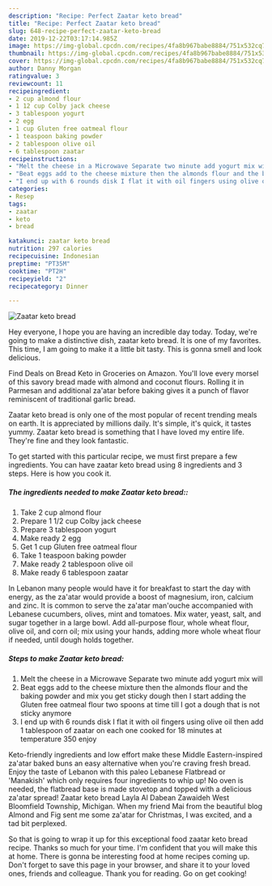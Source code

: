```yaml
---
description: "Recipe: Perfect Zaatar keto bread"
title: "Recipe: Perfect Zaatar keto bread"
slug: 648-recipe-perfect-zaatar-keto-bread
date: 2019-12-22T03:17:14.985Z
image: https://img-global.cpcdn.com/recipes/4fa8b967babe8884/751x532cq70/zaatar-keto-bread-recipe-main-photo.jpg
thumbnail: https://img-global.cpcdn.com/recipes/4fa8b967babe8884/751x532cq70/zaatar-keto-bread-recipe-main-photo.jpg
cover: https://img-global.cpcdn.com/recipes/4fa8b967babe8884/751x532cq70/zaatar-keto-bread-recipe-main-photo.jpg
author: Danny Morgan
ratingvalue: 3
reviewcount: 11
recipeingredient:
- 2 cup almond flour
- 1 12 cup Colby jack cheese
- 3 tablespoon yogurt
- 2 egg
- 1 cup Gluten free oatmeal flour
- 1 teaspoon baking powder
- 2 tablespoon olive oil
- 6 tablespoon zaatar
recipeinstructions:
- "Melt the cheese in a Microwave Separate two minute add yogurt mix will"
- "Beat eggs add to the cheese mixture then the almonds flour and the baking powder and mix you get sticky dough then I start adding the Gluten free oatmeal flour two spoons at time till I got a dough that is not sticky anymore"
- "I end up with 6 rounds disk I flat it with oil fingers using olive oil then add 1 tablespoon of zaatar on each one cooked for 18 minutes at temperature 350 enjoy"
categories:
- Resep
tags:
- zaatar
- keto
- bread

katakunci: zaatar keto bread
nutrition: 297 calories
recipecuisine: Indonesian
preptime: "PT35M"
cooktime: "PT2H"
recipeyield: "2"
recipecategory: Dinner

---
```



![Zaatar keto bread](https://img-global.cpcdn.com/recipes/4fa8b967babe8884/751x532cq70/zaatar-keto-bread-recipe-main-photo.jpg)

Hey everyone, I hope you are having an incredible day today. Today, we're going to make a distinctive dish, zaatar keto bread. It is one of my favorites. This time, I am going to make it a little bit tasty. This is gonna smell and look delicious.

Find Deals on Bread Keto in Groceries on Amazon. You&#39;ll love every morsel of this savory bread made with almond and coconut flours. Rolling it in Parmesan and additional za&#39;atar before baking gives it a punch of flavor reminiscent of traditional garlic bread.

Zaatar keto bread is only one of the most popular of recent trending meals on earth. It is appreciated by millions daily. It's simple, it's quick, it tastes yummy. Zaatar keto bread is something that I have loved my entire life. They're fine and they look fantastic.


To get started with this particular recipe, we must first prepare a few ingredients. You can have zaatar keto bread using 8 ingredients and 3 steps. Here is how you cook it.

##### The ingredients needed to make Zaatar keto bread::

1. Take 2 cup almond flour
1. Prepare 1 1/2 cup Colby jack cheese
1. Prepare 3 tablespoon yogurt
1. Make ready 2 egg
1. Get 1 cup Gluten free oatmeal flour
1. Take 1 teaspoon baking powder
1. Make ready 2 tablespoon olive oil
1. Make ready 6 tablespoon zaatar


In Lebanon many people would have it for breakfast to start the day with energy, as the za&#39;atar would provide a boost of magnesium, iron, calcium and zinc. It is common to serve the za&#39;atar man&#39;ouche accompanied with Lebanese cucumbers, olives, mint and tomatoes. Mix water, yeast, salt, and sugar together in a large bowl. Add all-purpose flour, whole wheat flour, olive oil, and corn oil; mix using your hands, adding more whole wheat flour if needed, until dough holds together. 

##### Steps to make Zaatar keto bread:

1. Melt the cheese in a Microwave Separate two minute add yogurt mix will
1. Beat eggs add to the cheese mixture then the almonds flour and the baking powder and mix you get sticky dough then I start adding the Gluten free oatmeal flour two spoons at time till I got a dough that is not sticky anymore
1. I end up with 6 rounds disk I flat it with oil fingers using olive oil then add 1 tablespoon of zaatar on each one cooked for 18 minutes at temperature 350 enjoy


Keto-friendly ingredients and low effort make these Middle Eastern-inspired za&#39;atar baked buns an easy alternative when you&#39;re craving fresh bread. Enjoy the taste of Lebanon with this paleo Lebanese Flatbread or &#39;Manakish&#39; which only requires four ingredients to whip up! No oven is needed, the flatbread base is made stovetop and topped with a delicious za&#39;atar spread! Zaatar keto bread Layla Al Dabean Zawaideh West Bloomfield Township, Michigan. When my friend Mai from the beautiful blog Almond and Fig sent me some za&#39;atar for Christmas, I was excited, and a tad bit perplexed. 

So that is going to wrap it up for this exceptional food zaatar keto bread recipe. Thanks so much for your time. I'm confident that you will make this at home. There is gonna be interesting food at home recipes coming up. Don't forget to save this page in your browser, and share it to your loved ones, friends and colleague. Thank you for reading. Go on get cooking!
